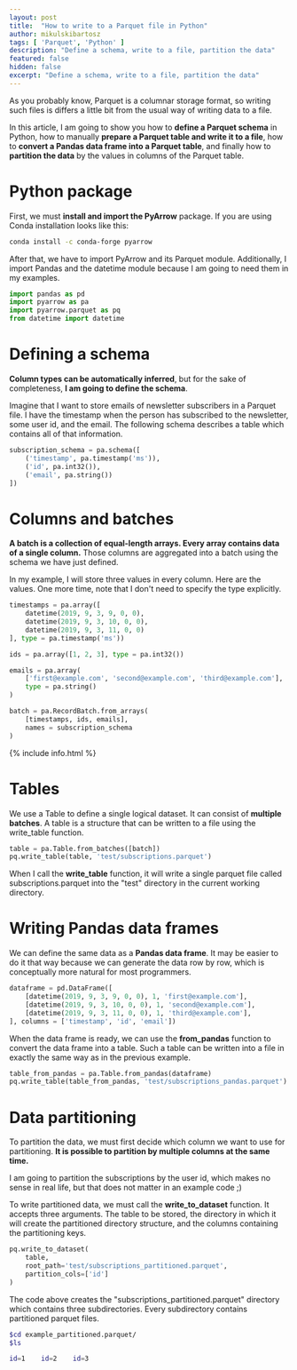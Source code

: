 ```yaml
---
layout: post
title:  "How to write to a Parquet file in Python"
author: mikulskibartosz
tags: [ 'Parquet', 'Python' ]
description: "Define a schema, write to a file, partition the data"
featured: false
hidden: false
excerpt: "Define a schema, write to a file, partition the data"
---
```


As you probably know, Parquet is a columnar storage format, so writing such files is differs a little bit from the usual way of writing data to a file.

In this article, I am going to show you how to **define a Parquet schema** in Python, how to manually **prepare a Parquet table and write it to a file**, how to **convert a Pandas data frame into a Parquet table**, and finally how to **partition the data** by the values in columns of the Parquet table.

# Python package

First, we must **install and import the PyArrow** package. If you are using Conda installation looks like this:

```bash
conda install -c conda-forge pyarrow
```

After that, we have to import PyArrow and its Parquet module. Additionally, I import Pandas and the datetime module because I am going to need them in my examples.

```python
import pandas as pd
import pyarrow as pa
import pyarrow.parquet as pq
from datetime import datetime
```

# Defining a schema

**Column types can be automatically inferred**, but for the sake of completeness, **I am going to define the schema**.

Imagine that I want to store emails of newsletter subscribers in a Parquet file. I have the timestamp when the person has subscribed to the newsletter, some user id, and the email. The following schema describes a table which contains all of that information.

```python
subscription_schema = pa.schema([
    ('timestamp', pa.timestamp('ms')),
    ('id', pa.int32()),
    ('email', pa.string())
])
```

# Columns and batches

**A batch is a collection of equal-length arrays. Every array contains data of a single column.** Those columns are aggregated into a batch using the schema we have just defined.

In my example, I will store three values in every column. Here are the values. One more time, note that I don't need to specify the type explicitly.

```python
timestamps = pa.array([
    datetime(2019, 9, 3, 9, 0, 0),
    datetime(2019, 9, 3, 10, 0, 0),
    datetime(2019, 9, 3, 11, 0, 0)
], type = pa.timestamp('ms'))

ids = pa.array([1, 2, 3], type = pa.int32())

emails = pa.array(
    ['first@example.com', 'second@example.com', 'third@example.com'],
    type = pa.string()
)

batch = pa.RecordBatch.from_arrays(
    [timestamps, ids, emails],
    names = subscription_schema
)
```

{% include info.html %}

# Tables

We use a Table to define a single logical dataset. It can consist of **multiple batches**. A table is a structure that can be written to a file using the write_table function.

```python
table = pa.Table.from_batches([batch])
pq.write_table(table, 'test/subscriptions.parquet')
```

When I call the **write_table** function, it will write a single parquet file called subscriptions.parquet into the "test" directory in the current working directory.

# Writing Pandas data frames

We can define the same data as a **Pandas data frame**. It may be easier to do it that way because we can generate the data row by row, which is conceptually more natural for most programmers.

```python
dataframe = pd.DataFrame([
    [datetime(2019, 9, 3, 9, 0, 0), 1, 'first@example.com'],
    [datetime(2019, 9, 3, 10, 0, 0), 1, 'second@example.com'],
    [datetime(2019, 9, 3, 11, 0, 0), 1, 'third@example.com'],
], columns = ['timestamp', 'id', 'email'])
```

When the data frame is ready, we can use the **from_pandas** function to convert the data frame into a table. Such a table can be written into a file in exactly the same way as in the previous example.

```python
table_from_pandas = pa.Table.from_pandas(dataframe)
pq.write_table(table_from_pandas, 'test/subscriptions_pandas.parquet')
```

# Data partitioning

To partition the data, we must first decide which column we want to use for partitioning. **It is possible to partition by multiple columns at the same time.**

I am going to partition the subscriptions by the user id, which makes no sense in real life, but that does not matter in an example code ;)

To write partitioned data, we must call the **write_to_dataset** function. It accepts three arguments. The table to be stored, the directory in which it will create the partitioned directory structure, and the columns containing the partitioning keys.

```python
pq.write_to_dataset(
    table,
    root_path='test/subscriptions_partitioned.parquet',
    partition_cols=['id']
)
```

The code above creates the "subscriptions_partitioned.parquet" directory which contains three subdirectories. Every subdirectory contains partitioned parquet files.

```bash
$cd example_partitioned.parquet/
$ls

id=1	id=2	id=3
```